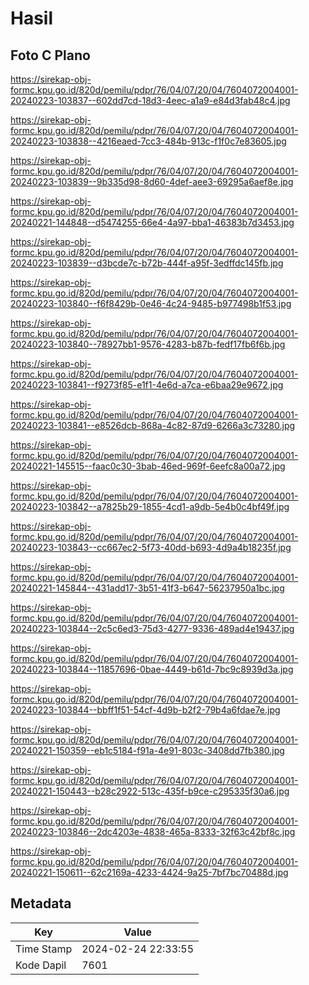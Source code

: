 # Hasil

## Foto C Plano

https://sirekap-obj-formc.kpu.go.id/820d/pemilu/pdpr/76/04/07/20/04/7604072004001-20240223-103837--602dd7cd-18d3-4eec-a1a9-e84d3fab48c4.jpg

https://sirekap-obj-formc.kpu.go.id/820d/pemilu/pdpr/76/04/07/20/04/7604072004001-20240223-103838--4216eaed-7cc3-484b-913c-f1f0c7e83605.jpg

https://sirekap-obj-formc.kpu.go.id/820d/pemilu/pdpr/76/04/07/20/04/7604072004001-20240223-103839--9b335d98-8d60-4def-aee3-69295a6aef8e.jpg

https://sirekap-obj-formc.kpu.go.id/820d/pemilu/pdpr/76/04/07/20/04/7604072004001-20240221-144848--d5474255-66e4-4a97-bba1-46383b7d3453.jpg

https://sirekap-obj-formc.kpu.go.id/820d/pemilu/pdpr/76/04/07/20/04/7604072004001-20240223-103839--d3bcde7c-b72b-444f-a95f-3edffdc145fb.jpg

https://sirekap-obj-formc.kpu.go.id/820d/pemilu/pdpr/76/04/07/20/04/7604072004001-20240223-103840--f6f8429b-0e46-4c24-9485-b977498b1f53.jpg

https://sirekap-obj-formc.kpu.go.id/820d/pemilu/pdpr/76/04/07/20/04/7604072004001-20240223-103840--78927bb1-9576-4283-b87b-fedf17fb6f6b.jpg

https://sirekap-obj-formc.kpu.go.id/820d/pemilu/pdpr/76/04/07/20/04/7604072004001-20240223-103841--f9273f85-e1f1-4e6d-a7ca-e6baa29e9672.jpg

https://sirekap-obj-formc.kpu.go.id/820d/pemilu/pdpr/76/04/07/20/04/7604072004001-20240223-103841--e8526dcb-868a-4c82-87d9-6266a3c73280.jpg

https://sirekap-obj-formc.kpu.go.id/820d/pemilu/pdpr/76/04/07/20/04/7604072004001-20240221-145515--faac0c30-3bab-46ed-969f-6eefc8a00a72.jpg

https://sirekap-obj-formc.kpu.go.id/820d/pemilu/pdpr/76/04/07/20/04/7604072004001-20240223-103842--a7825b29-1855-4cd1-a9db-5e4b0c4bf49f.jpg

https://sirekap-obj-formc.kpu.go.id/820d/pemilu/pdpr/76/04/07/20/04/7604072004001-20240223-103843--cc667ec2-5f73-40dd-b693-4d9a4b18235f.jpg

https://sirekap-obj-formc.kpu.go.id/820d/pemilu/pdpr/76/04/07/20/04/7604072004001-20240221-145844--431add17-3b51-41f3-b647-56237950a1bc.jpg

https://sirekap-obj-formc.kpu.go.id/820d/pemilu/pdpr/76/04/07/20/04/7604072004001-20240223-103844--2c5c6ed3-75d3-4277-9336-489ad4e19437.jpg

https://sirekap-obj-formc.kpu.go.id/820d/pemilu/pdpr/76/04/07/20/04/7604072004001-20240223-103844--11857696-0bae-4449-b61d-7bc9c8939d3a.jpg

https://sirekap-obj-formc.kpu.go.id/820d/pemilu/pdpr/76/04/07/20/04/7604072004001-20240223-103844--bbff1f51-54cf-4d9b-b2f2-79b4a6fdae7e.jpg

https://sirekap-obj-formc.kpu.go.id/820d/pemilu/pdpr/76/04/07/20/04/7604072004001-20240221-150359--eb1c5184-f91a-4e91-803c-3408dd7fb380.jpg

https://sirekap-obj-formc.kpu.go.id/820d/pemilu/pdpr/76/04/07/20/04/7604072004001-20240221-150443--b28c2922-513c-435f-b9ce-c295335f30a6.jpg

https://sirekap-obj-formc.kpu.go.id/820d/pemilu/pdpr/76/04/07/20/04/7604072004001-20240223-103846--2dc4203e-4838-465a-8333-32f63c42bf8c.jpg

https://sirekap-obj-formc.kpu.go.id/820d/pemilu/pdpr/76/04/07/20/04/7604072004001-20240221-150611--62c2169a-4233-4424-9a25-7bf7bc70488d.jpg


## Metadata

| Key        | Value               |
| ---------- | ------------------- |
| Time Stamp | 2024-02-24 22:33:55 |
| Kode Dapil | 7601                |




